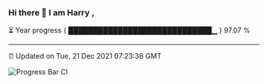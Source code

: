 ### Hi there 👋 I am Harry , 

⏳ Year progress { █████████████████████████████▁ } 97.07 %

---

⏰ Updated on Tue, 21 Dec 2021 07:23:38 GMT

![Progress Bar CI](https://github.com/duykhang68/duykhang68/workflows/Progress%20Bar%20CI/badge.svg)
